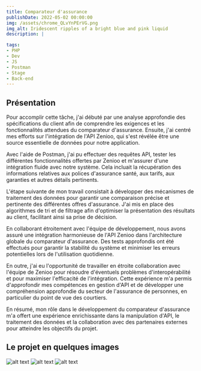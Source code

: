 ```yaml
---
title: Comparateur d'assurance
publishDate: 2022-05-02 00:00:00
img: /assets/chrome_QLvYnPErVG.png
img_alt: Iridescent ripples of a bright blue and pink liquid
description: |

tags:
- PHP
- Dev
- JS
- Postman
- Stage
- Back-end
---
```



## Présentation

Pour accomplir cette tâche, j'ai débuté par une analyse approfondie des spécifications du client afin de comprendre les exigences et les fonctionnalités attendues du comparateur d'assurance. Ensuite, j'ai centré mes efforts sur l'intégration de l'API Zenioo, qui s'est révélée être une source essentielle de données pour notre application.

Avec l'aide de Postman, j'ai pu effectuer des requêtes API, tester les différentes fonctionnalités offertes par Zenioo et m'assurer d'une intégration fluide avec notre système. Cela incluait la récupération des informations relatives aux polices d'assurance santé, aux tarifs, aux garanties et autres détails pertinents.

L'étape suivante de mon travail consistait à développer des mécanismes de traitement des données pour garantir une comparaison précise et pertinente des différentes offres d'assurance. J'ai mis en place des algorithmes de tri et de filtrage afin d'optimiser la présentation des résultats au client, facilitant ainsi sa prise de décision.

En collaborant étroitement avec l'équipe de développement, nous avons assuré une intégration harmonieuse de l'API Zenioo dans l'architecture globale du comparateur d'assurance. Des tests approfondis ont été effectués pour garantir la stabilité du système et minimiser les erreurs potentielles lors de l'utilisation quotidienne.

En outre, j'ai eu l'opportunité de travailler en étroite collaboration avec l'équipe de Zenioo pour résoudre d'éventuels problèmes d'interopérabilité et pour maximiser l'efficacité de l'intégration. Cette expérience m'a permis d'approfondir mes compétences en gestion d'API et de développer une compréhension approfondie du secteur de l'assurance de personnes, en particulier du point de vue des courtiers.

En résumé, mon rôle dans le développement du comparateur d'assurance m'a offert une expérience enrichissante dans la manipulation d'API, le traitement des données et la collaboration avec des partenaires externes pour atteindre les objectifs du projet.
## Le projet en quelques images
![alt text](/assets/chrome_fYf8E2oU3j.png)
![alt text](/assets/Postman_a4sMTrE9cY.png)
![alt text](/assets/Postman_AKts2Ha6Ar.png)
